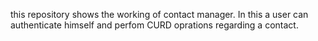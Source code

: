 this repository shows the working of contact manager.
In this a user can authenticate himself and perfom CURD oprations regarding a contact.
